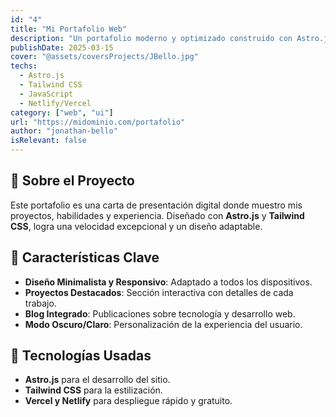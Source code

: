 ```yaml
---
id: "4"
title: "Mi Portafolio Web"
description: "Un portafolio moderno y optimizado construido con Astro.js y Tailwind CSS, destacando mis proyectos y habilidades."
publishDate: 2025-03-15
cover: "@assets/coversProjects/JBello.jpg"
techs:
  - Astro.js
  - Tailwind CSS
  - JavaScript
  - Netlify/Vercel
category: ["web", "ui"]
url: "https://midominio.com/portafolio"
author: "jonathan-bello"
isRelevant: false
---
```


## 🎨 Sobre el Proyecto

Este portafolio es una carta de presentación digital donde muestro mis proyectos, habilidades y experiencia. Diseñado con **Astro.js** y **Tailwind CSS**, logra una velocidad excepcional y un diseño adaptable.

## 📌 Características Clave

- **Diseño Minimalista y Responsivo**: Adaptado a todos los dispositivos.
- **Proyectos Destacados**: Sección interactiva con detalles de cada trabajo.
- **Blog Integrado**: Publicaciones sobre tecnología y desarrollo web.
- **Modo Oscuro/Claro**: Personalización de la experiencia del usuario.

## 🚀 Tecnologías Usadas

- **Astro.js** para el desarrollo del sitio.
- **Tailwind CSS** para la estilización.
- **Vercel y Netlify** para despliegue rápido y gratuito.
